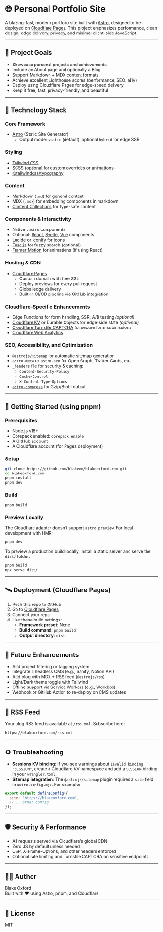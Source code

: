 # 🌐 Personal Portfolio Site

A blazing-fast, modern portfolio site built with [Astro](https://astro.build), designed to be deployed on [Cloudflare Pages](https://pages.cloudflare.com/). This project emphasizes performance, clean design, edge delivery, privacy, and minimal client-side JavaScript.

---

## 🎯 Project Goals

- Showcase personal projects and achievements
- Include an About page and optionally a Blog
- Support Markdown + MDX content formats
- Achieve excellent Lighthouse scores (performance, SEO, a11y)
- Deploy using Cloudflare Pages for edge-speed delivery
- Keep it free, fast, privacy-friendly, and beautiful

---

## 🧱 Technology Stack

### Core Framework
- [Astro](https://astro.build) (Static Site Generator)
  - Output mode: `static` (default), optional `hybrid` for edge SSR

### Styling
- [Tailwind CSS](https://tailwindcss.com/)
- SCSS (optional for custom overrides or animations)
- [@tailwindcss/typography](https://tailwindcss.com/docs/typography-plugin)

### Content
- Markdown (`.md`) for general content
- MDX (`.mdx`) for embedding components in markdown
- [Content Collections](https://docs.astro.build/en/guides/content-collections/) for type-safe content

### Components & Interactivity
- Native `.astro` components
- Optional: [React](https://reactjs.org/), [Svelte](https://svelte.dev), [Vue](https://vuejs.org) components
- [Lucide](https://lucide.dev) or [Iconify](https://iconify.design) for icons
- [Fuse.js](https://fusejs.io/) for fuzzy search (optional)
- [Framer Motion](https://www.framer.com/motion/) for animations (if using React)

### Hosting & CDN
- [Cloudflare Pages](https://pages.cloudflare.com/)
  - Custom domain with free SSL
  - Deploy previews for every pull request
  - Global edge delivery
  - Built-in CI/CD pipeline via GitHub integration

### Cloudflare-Specific Enhancements
- Edge Functions for form handling, SSR, A/B testing *(optional)*
- [Cloudflare KV](https://developers.cloudflare.com/kv/) or Durable Objects for edge-side state *(optional)*
- [Cloudflare Turnstile CAPTCHA](https://developers.cloudflare.com/turnstile/) for secure form submissions
- [Cloudflare Web Analytics](https://www.cloudflare.com/web-analytics/)

### SEO, Accessibility, and Optimization
- `@astrojs/sitemap` for automatic sitemap generation
- `astro-meta` or `astro-seo` for Open Graph, Twitter Cards, etc.
- `_headers` file for security & caching:
  - `Content-Security-Policy`
  - `Cache-Control`
  - `X-Content-Type-Options`
- [`astro-compress`](https://github.com/achary/astro-compress) for Gzip/Brotli output

---

## 🚀 Getting Started (using pnpm)

### Prerequisites

- Node.js v18+
- Corepack enabled: `corepack enable`
- A GitHub account
- A Cloudflare account (for Pages deployment)

### Setup

```bash
git clone https://github.com/blakeox/blakeoxford.com.git
cd blakeoxford.com
pnpm install
pnpm dev
```

### Build

```bash
pnpm build
```

### Preview Locally

The Cloudflare adapter doesn’t support `astro preview`. For local development with HMR:

```bash
pnpm dev
```

To preview a production build locally, install a static server and serve the `dist/` folder:

```bash
pnpm build
npx serve dist/
```

---

## 🛰️ Deployment (Cloudflare Pages)

1. Push this repo to GitHub
2. Go to [Cloudflare Pages](https://pages.cloudflare.com/)
3. Connect your repo
4. Use these build settings:
   - **Framework preset**: None
   - **Build command**: `pnpm build`
   - **Output directory**: `dist`

---

## 🧠 Future Enhancements

- Add project filtering or tagging system
- Integrate a headless CMS (e.g., Sanity, Notion API)
- Add blog with MDX + RSS feed (`@astrojs/rss`)
- Light/Dark theme toggle with Tailwind
- Offline support via Service Workers (e.g., Workbox)
- Webhook or GitHub Action to re-deploy on CMS updates

---

## 📡 RSS Feed

Your blog RSS feed is available at `/rss.xml`. Subscribe here:

```text
https://blakeoxford.com/rss.xml
```

---

## ⚙️ Troubleshooting

- **Sessions KV binding**: If you see warnings about `Invalid binding "SESSION"`, create a Cloudflare KV namespace and add a `SESSION` binding in your `wrangler.toml`.
- **Sitemap integration**: The `@astrojs/sitemap` plugin requires a `site` field in `astro.config.mjs`. For example:

```js
export default defineConfig({
  site: 'https://blakeoxford.com',
  // ...other config
});
```

---

## 🛡 Security & Performance

- All requests served via Cloudflare's global CDN
- Zero JS by default unless needed
- CSP, X-Frame-Options, and other headers enforced
- Optional rate limiting and Turnstile CAPTCHA on sensitive endpoints

---

## 🧑‍💻 Author

Blake Oxford  
Built with ❤️ using Astro, pnpm, and Cloudflare.

---

## 📄 License

[MIT](LICENSE)
